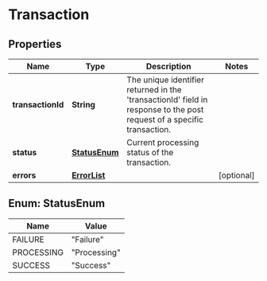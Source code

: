 # Transaction

## Properties
Name | Type | Description | Notes
------------ | ------------- | ------------- | -------------
**transactionId** | **String** | The unique identifier returned in the &#x27;transactionId&#x27; field in response to the post request of a specific transaction. | 
**status** | [**StatusEnum**](#StatusEnum) | Current processing status of the transaction. | 
**errors** | [**ErrorList**](ErrorList.md) |  |  [optional]

<a name="StatusEnum"></a>
## Enum: StatusEnum
Name | Value
---- | -----
FAILURE | &quot;Failure&quot;
PROCESSING | &quot;Processing&quot;
SUCCESS | &quot;Success&quot;
